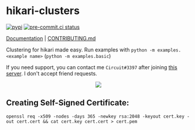 # hikari-clusters
[![pypi](https://github.com/TrigonDev/hikari-clusters/actions/workflows/pypi.yml/badge.svg)](https://pypi.org/project/hikari-clusters)
[![pre-commit.ci status](https://results.pre-commit.ci/badge/github/TrigonDev/hikari-clusters/main.svg)](https://results.pre-commit.ci/latest/github/TrigonDev/hikari-clusters/main)

[Documentation](https://github.com/trigondev/hikari-clusters/wiki) | [CONTRIBUTING.md](https://github.com/trigondev/.github/tree/main/CONTRIBUTING.md)

Clustering for hikari made easy. Run examples with `python -m examples.<example name>` (`python -m examples.basic`)

If you need support, you can contact me `Circuit#3397` after joining [this server](https://discord.gg/dGAzZDaTS9). I don't accept friend requests.

<p align="center">
  <img src="https://us-east-1.tixte.net/uploads/circuit.is-from.space/clustered-bot-structure.jpeg">
</p>

## Creating Self-Signed Certificate:
```
openssl req -x509 -nodes -days 365 -newkey rsa:2048 -keyout cert.key -out cert.cert && cat cert.key cert.cert > cert.pem
```
